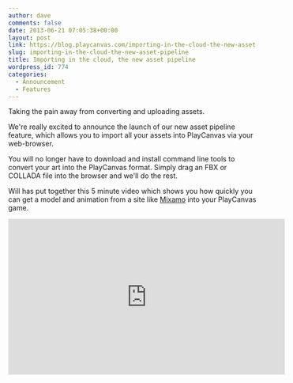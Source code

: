```yaml
---
author: dave
comments: false
date: 2013-06-21 07:05:38+00:00
layout: post
link: https://blog.playcanvas.com/importing-in-the-cloud-the-new-asset-pipeline/
slug: importing-in-the-cloud-the-new-asset-pipeline
title: Importing in the cloud, the new asset pipeline
wordpress_id: 774
categories:
  - Announcement
  - Features
---
```


Taking the pain away from converting and uploading assets.

We're really excited to announce the launch of our new asset pipeline feature, which allows you to import all your assets into PlayCanvas via your web-browser.

You will no longer have to download and install command line tools to convert your art into the PlayCanvas format. Simply drag an FBX or COLLADA file into the browser and we'll do the rest.

Will has put together this 5 minute video which shows you how quickly you can get a model and animation from a site like [Mixamo](https://www.mixamo.com/) into your PlayCanvas game.

<iframe width="560" height="315" src="https://www.youtube.com/embed/qy_fRcV-3wk" frameborder="0" allow="accelerometer; autoplay; clipboard-write; encrypted-media; gyroscope; picture-in-picture" allowfullscreen></iframe>

